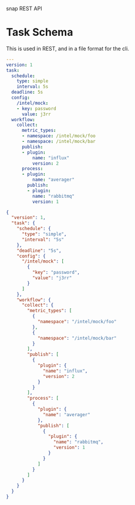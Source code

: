 <!--
http://www.apache.org/licenses/LICENSE-2.0.txt


Copyright 2015 Intel Corporation

Licensed under the Apache License, Version 2.0 (the "License");
you may not use this file except in compliance with the License.
You may obtain a copy of the License at

    http://www.apache.org/licenses/LICENSE-2.0

Unless required by applicable law or agreed to in writing, software
distributed under the License is distributed on an "AS IS" BASIS,
WITHOUT WARRANTIES OR CONDITIONS OF ANY KIND, either express or implied.
See the License for the specific language governing permissions and
limitations under the License.
-->

snap REST API


Task Schema
===========

This is used in REST, and in a file format for the cli.

```yaml
---
version: 1
task:
  schedule:
    type: simple
    interval: 5s
  deadline: 5s
  config:
    /intel/mock:
    - key: password
      value: j3rr
  workflow:
    collect:
      metric_types:
      - namespace: /intel/mock/foo
      - namespace: /intel/mock/bar
      publish:
      - plugin:
          name: "influx"
          version: 2
      process:
      - plugin:
          name: "averager"
        publish:
        - plugin:
          name: "rabbitmq"
          version: 1
```

```json
{
  "version": 1,
  "task": {
    "schedule": {
      "type": "simple",
      "interval": "5s"
    },
    "deadline": "5s",
    "config": {
      "/intel/mock": [
        {
          "key": "password",
          "value": "j3rr"
        }
      ]
    },
    "workflow": {
      "collect": {
        "metric_types": [
          {
            "namespace": "/intel/mock/foo"
          },
          {
            "namespace": "/intel/mock/bar"
          }
        ],
        "publish": [
          {
            "plugin": {
              "name": "influx",
              "version": 2
            }
          }
        ],
        "process": [
          {
            "plugin": {
              "name": "averager"
            },
            "publish": [
              {
                "plugin": {
                  "name": "rabbitmq",
                  "version": 1
                }
              }
            ]
          }
        ]
      }
    }
  }
}
```
